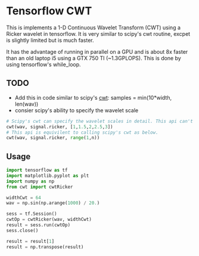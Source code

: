 # Tensorflow CWT
This is implements a 1-D Continuous Wavelet Transform (CWT) using a Ricker wavelet in tensorflow. It is very similar to scipy's cwt routine, excpet is slightly limited but is much faster.

It has the advantage of running in parallel on a GPU and is about 8x faster than an old laptop i5 using a GTX 750 TI (~1.3GPLOPS). This is done by using tensorflow's while_loop.


## TODO
* Add this in code similar to scipy's [cwt](https://github.com/scipy/scipy/blob/63bcdc4eeafa59553c00e44343dbb38380bd9d45/scipy/signal/wavelets.py#L362): samples = min(10*width, len(wav))
* consier scipy's ability to specify the wavelet scale
```python
# Scipy's cwt can specify the wavelet scales in detail. This api can't do that.
cwt(wav, signal.ricker, [1,1.5,2,2.5,3])
# This api is equivilent to calling scipy's cwt as below.
cwt(wav, signal.ricker, range(1,n))
```


## Usage
```python
import tensorflow as tf
import matplotlib.pyplot as plt 
import numpy as np
from cwt import cwtRicker

widthCwt = 64
wav = np.sin(np.arange(1000) / 20.)

sess = tf.Session()
cwtOp = cwtRicker(wav, widthCwt)
result = sess.run(cwtOp)
sess.close()

result = result[1]
result = np.transpose(result)
```
